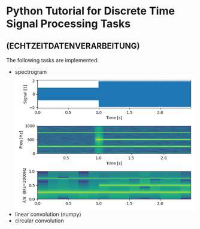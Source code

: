# Python Tutorial for Discrete Time Signal Processing Tasks 
## (ECHTZEITDATENVERARBEITUNG)
The following tasks are implemented:
- spectrogram
  ![](2022-08-31-12-36-13.png)
- linear convolution (numpy)
- circular convolution


